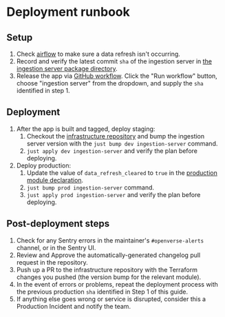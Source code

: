 # Deployment runbook

## Setup

1. Check
   [airflow](https://href.li/?https://airflow.openverse.engineering/home?tags=data_refresh)
   to make sure a data refresh isn't occurring.
1. Record and verify the latest commit `sha` of the ingestion server in
   [the ingestion server package directory](https://github.com/wordpress/openverse/pkgs/container/openverse-ingestion_server).
1. Release the app via
   [GitHub workflow](https://github.com/WordPress/openverse/actions/workflows/release-app.yml).
   Click the "Run workflow" button, choose "ingestion server" from the dropdown,
   and supply the `sha` identified in step 1.

## Deployment

1. After the app is built and tagged, deploy staging:
   1. Checkout the
      [infrastructure repository](https://github.com/wordpress/openverse-infrastructure)
      and bump the ingestion server version with the
      `just bump dev ingestion-server` command.
   1. `just apply dev ingestion-server` and verify the plan before deploying.
2. Deploy production:
   1. Update the value of `data_refresh_cleared` to `true` in the
      [production module declaration](https://github.com/WordPress/openverse-infrastructure/blob/main/environments/prod/ingestion-server.tf#L9).
   1. `just bump prod ingestion-server` command.
   1. `just apply prod ingestion-server` and verify the plan before deploying.

## Post-deployment steps

1. Check for any Sentry errors in the maintainer's `#openverse-alerts` channel,
   or in the Sentry UI.
1. Review and Approve the automatically-generated changelog pull request in the
   repository.
1. Push up a PR to the infrastructure repository with the Terraform changes you
   pushed (the version bump for the relevant module).
1. In the event of errors or problems, repeat the deployment process with the
   previous production `sha` identified in Step 1 of this guide.
1. If anything else goes wrong or service is disrupted, consider this a
   Production Incident and notify the team.
